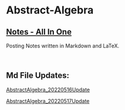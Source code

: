 # Abstract-Algebra 

## [**Notes - All In One**](https://binaryphi.site/AA.html)

Posting Notes written in Markdown and LaTeX.

<br>

## Md File Updates:

<a href="https://github.com/DSAERF-CALMIT/Abstract-Algebra/blob/main/AA20220516.md">AbstractAlgebra_20220516Update</a>

<a href="https://github.com/DSAERF-CALMIT/Abstract-Algebra/blob/main/AA20220517.md">AbstractAlgebra_20220517Update</a>

